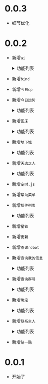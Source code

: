 # 0.0.3

- 细节优化

# 0.0.2

- 新增`ai`
  <details>
  <summary>功能列表</summary>

  - ai

  </details>

- 新增`bind`

- 新增`今日cp`

- 新增`今日运势`
  <details>
  <summary>功能列表</summary>

  - 运势

  </details>

- 新增`图床`
  <details>
  <summary>功能列表</summary>

  - c
  - 上传

  </details>

- 新增`地下城`
  <details>
  <summary>功能列表</summary>

  - 开始地下城冒险
  - 选择地下城职业
  - 地下城
  - 地下城重玩确认
  - 地下城使用
  - 地下城购买
  - 地下城世界BOSS
  - 挑战地下城世界BOSS
  - 退出地下城世界BOSS
  - 地下城设置昵称
  - 地下城技能
  - 地下城装备
  - 地下城成就
  - 地下城任务
  - 地下城游戏
  - 地下城训练
  - 地下城献祭
  - 地下城宝石
  - 地下城公会
  - 地下城创建公会
  - 地下城加入公会
  - 地下城退出公会
  - 地下城存档
  - 地下城加载列表
  - 地下城加载
  - 地下城指令
  - 地下城新手引导
  - 地下城下一步

  </details>

- 新增`天选之人`
  <details>
  <summary>功能列表</summary>

  - 天选之人

  </details>

- 新增`定时.js`

- 新增`帮助菜单`

- 新增`插件列表`
  <details>
  <summary>功能列表</summary>

  - 插件

  </details>

- 新增`星铁`

- 新增`更新`

- 新增`查询robot`

- 新增`查询我的信息`
  <details>
  <summary>功能列表</summary>

  - 查询信息

  </details>

- 新增`查询群号`
  <details>
  <summary>功能列表</summary>

  - 查询群号

  </details>

- 新增`绑定`
  <details>
  <summary>功能列表</summary>

  - 账号绑定
  - 查询绑定

  </details>

- 新增`联系主人`
  <details>
  <summary>功能列表</summary>

  - 联系主人
  - 主人回复
  - 查看待回复

  </details>

- 新增`贴一贴`


# 0.0.1

- 开始了